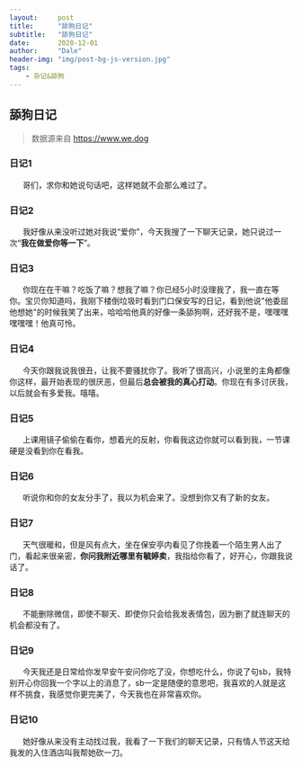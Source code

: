 ```yaml
---
layout:     post
title:      "舔狗日记"
subtitle:   "舔狗日记"
date:       2020-12-01
author:     "Dale"
header-img: "img/post-bg-js-version.jpg"
tags:
    - 杂记&舔狗 
---
```


## 舔狗日记
> 数据源来自 https://www.we.dog 

### 日记1
&#160;&#160; &#160; &#160;哥们，求你和她说句话吧，这样她就不会那么难过了。

### 日记2
&#160;&#160; &#160; &#160;我好像从来没听过她对我说“爱你”，今天我搜了一下聊天记录，她只说过一次“**我在做爱你等一下**”。

### 日记3
&#160;&#160; &#160; &#160;你现在在干嘛？吃饭了嘛？想我了嘛？你已经5小时没理我了，我一直在等你。宝贝你知道吗，我刚下楼倒垃圾时看到门口保安写的日记，看到他说"他委屈他想她"的时候我笑了出来，哈哈哈他真的好像一条舔狗啊，还好我不是，嘿嘿嘿嘿嘿嘿！他真可怜。

### 日记4
&#160;&#160; &#160; &#160;今天你跟我说我很丑，让我不要骚扰你了。我听了很高兴，小说里的主角都像你这样，最开始表现的很厌恶，但最后**总会被我的真心打动**。你现在有多讨厌我，以后就会有多爱我。嘻嘻。

### 日记5
&#160;&#160; &#160; &#160;上课用镜子偷偷在看你，想着光的反射，你看我这边你就可以看到我，一节课硬是没看到你在看我。

### 日记6
&#160;&#160; &#160; &#160;听说你和你的女友分手了，我以为机会来了。没想到你又有了新的女友。

### 日记7
&#160;&#160; &#160; &#160;天气很暖和，但是风有点大，坐在保安亭内看见了你挽着一个陌生男人出了门，看起来很亲密，**你问我附近哪里有毓婷卖**，我指给你看了，好开心，你跟我说话了。

### 日记8
&#160;&#160; &#160; &#160;不能删除微信，即使不聊天、即使你只会给我发表情包，因为删了就连聊天的机会都没有了。

### 日记9
&#160;&#160; &#160; &#160;今天我还是日常给你发早安午安问你吃了没，你想吃什么，你说了句sb，我特别开心你回我一个字以上的消息了，sb一定是随便的意思吧，我喜欢的人就是这样不挑食，我感觉你更完美了，今天我也在非常喜欢你。

### 日记10
&#160;&#160; &#160; &#160;她好像从来没有主动找过我，我看了一下我们的聊天记录，只有情人节这天给我发的入住酒店叫我帮她砍一刀。
